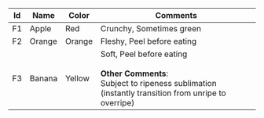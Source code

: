 | Id  | Name   | Color  | Comments                                                                                                                                 |
| --- | ------ | ------ | ---------------------------------------------------------------------------------------------------------------------------------------- |
| F1  | Apple  | Red    | Crunchy, Sometimes green                                                                                                                 |
| F2  | Orange | Orange | Fleshy, Peel before eating                                                                                                               |
| F3  | Banana | Yellow | Soft, Peel before eating</br></br>**Other Comments**:</br>Subject to ripeness sublimation (instantly transition from unripe to overripe) |
